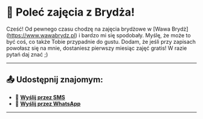 # 📣 Poleć zajęcia z Brydża!

Cześć! 
Od pewnego czasu chodzę na zajęcia brydżowe w [Wawa Brydż] (https://www.wawabrydz.pl) i bardzo mi się spodobały.
Myślę, że może to być coś, co także Tobie przypadnie do gustu.
Dodam, że jeśli przy zapisach powołasz się na mnie, dostaniesz pierwszy miesiąc zajęć gratis!
W razie pytań daj znać ;)

---

## 📤 Udostępnij znajomym:

- 📩 **[Wyślij przez SMS](sms:?&body=Hej!%20Ostatnio%20chodzi%C5%82am%20na%20zaj%C4%99cia%20z%20Bryd%C5%BCa.%20Bardzo%20mi%20si%C4%99%20podoba%C5%82o%20%F0%9F%98%8A%0AChcia%C5%82abym%20Ci%20je%20poleci%C4%87!%20Pierwszy%20miesi%C4%85c%20masz%20za%20darmo%2C%20je%C5%9Bli%20powiesz%2C%20%C5%BCe%20jeste%C5%9B%20z%20mojego%20polecenia%20%F0%9F%92%AC)**  
- 💬 **[Wyślij przez WhatsApp](https://wa.me/?text=Hej!%20Ostatnio%20chodzi%C5%82am%20na%20zaj%C4%99cia%20z%20Bryd%C5%BCa.%20Bardzo%20mi%20si%C4%99%20podoba%C5%82o%20😊%0AChcia%C5%82abym%20Ci%20je%20poleci%C4%87!%20Pierwszy%20miesi%C4%85c%20masz%20za%20darmo%2C%20je%C5%9Bli%20powiesz%2C%20%C5%BCe%20jeste%C5%9B%20z%20mojego%20polecenia%20💬)**  
---
